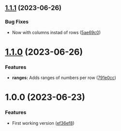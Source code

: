 ## [1.1.1](https://github.com/technologiestiftung/citylab-sommerfest-bingo/compare/v1.1.0...v1.1.1) (2023-06-26)


### Bug Fixes

* Now with columns instad of rows ([5ae69c0](https://github.com/technologiestiftung/citylab-sommerfest-bingo/commit/5ae69c00b7045494581a64eaf4436e697fb7d483))

# [1.1.0](https://github.com/technologiestiftung/citylab-sommerfest-bingo/compare/v1.0.0...v1.1.0) (2023-06-26)


### Features

* **ranges:** Adds ranges of numbers per row ([791e0cc](https://github.com/technologiestiftung/citylab-sommerfest-bingo/commit/791e0cce23b0d9cb6137fb2871e0c9b56111829f))

# 1.0.0 (2023-06-23)


### Features

* First working version ([ef36ef8](https://github.com/technologiestiftung/citylab-sommerfest-bingo/commit/ef36ef82113b994c7f6351711c93c4d61d8ff62c))
